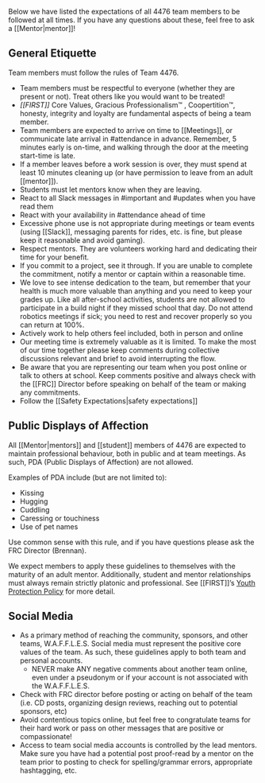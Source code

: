 
Below we have listed the expectations of all 4476 team members to be followed at all times. If you have any questions about these, feel free to ask a [[Mentor|mentor]]!

## General Etiquette

Team members must follow the rules of Team 4476.
- Team members must be respectful to everyone (whether they are present or not). Treat others like you would want to be treated!
- *[[FIRST]]* Core Values, Gracious Professionalism™ , Coopertition™, honesty, integrity and loyalty are fundamental aspects of being a team member.
- Team members are expected to arrive on time to [[Meetings]], or communicate late arrival in #attendance in advance. Remember, 5 minutes early is on-time, and walking through the door at the meeting start-time is late.
- If a member leaves before a work session is over, they must spend at least 10 minutes cleaning up (or have permission to leave from an adult [[mentor]]).
- Students must let mentors know when they are leaving.
- React to all Slack messages in #important and #updates when you have read them
- React with your availability in #attendance ahead of time
- Excessive phone use is not appropriate during meetings or team events (using [[Slack]], messaging parents for rides, etc. is fine, but please keep it reasonable and avoid gaming).
- Respect mentors. They are volunteers working hard and dedicating their time for your benefit.
- If you commit to a project, see it through. If you are unable to complete the commitment, notify a mentor or captain within a reasonable time.
- We love to see intense dedication to the team, but remember that your health is much more valuable than anything and you need to keep your grades up. Like all after-school activities, students are not allowed to participate in a build night if they missed school that day. Do not attend robotics meetings if sick; you need to rest and recover properly so you can return at 100%.
- Actively work to help others feel included, both in person and online
- Our meeting time is extremely valuable as it is limited. To make the most of our time together please keep comments during collective discussions relevant and brief to avoid interrupting the flow.
- Be aware that you are representing our team when you post online or talk to others at school. Keep comments positive and always check with the [[FRC]] Director before speaking on behalf of the team or making any commitments.
- Follow the [[Safety Expectations|safety expectations]]

## Public Displays of Affection


All [[Mentor|mentors]] and [[student]] members of 4476 are expected to maintain professional behaviour, both in public and at team meetings. As such, PDA (Public Displays of Affection) are not allowed.

Examples of PDA include (but are not limited to):

- Kissing
- Hugging
- Cuddling
- Caressing or touchiness
- Use of pet names

Use common sense with this rule, and if you have questions please ask the FRC Director (Brennan).

We expect members to apply these guidelines to themselves with the maturity of an adult mentor. Additionally, student and mentor relationships must always remain strictly platonic and professional. See [[FIRST]]’s [Youth Protection Policy](https://www.firstinspires.org/resource-library/youth-protection-policy)  for more detail.

## Social Media

- As a primary method of reaching the community, sponsors, and other teams, W.A.F.F.L.E.S. Social media must represent the positive core values of the team. As such, these guidelines apply to both team and personal accounts.
	- NEVER make ANY negative comments about another team online, even under a pseudonym or if your account is not associated with the W.A.F.F.L.E.S.
- Check with FRC director before posting or acting on behalf of the team (i.e. CD posts, organizing design reviews, reaching out to potential sponsors, etc)  
- Avoid contentious topics online, but feel free to congratulate teams for their hard work or pass on other messages that are positive or compassionate!
- Access to team social media accounts is controlled by the lead mentors. Make sure you have had a potential post proof-read by a mentor on the team prior to posting to check for spelling/grammar errors, appropriate hashtagging, etc.
